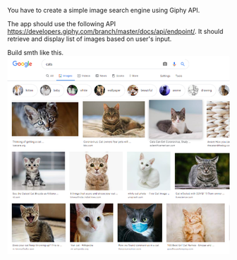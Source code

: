 You have to create a simple image search engine using Giphy API.

The app should use the following API https://developers.giphy.com/branch/master/docs/api/endpoint/. It should retrieve and display list of images based on user's input.

Build smth like this.
![Example image](./ex_img.png "Example image")
